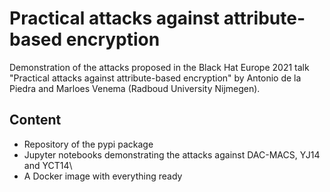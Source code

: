 
# Practical attacks against attribute-based encryption

Demonstration of the attacks proposed in the Black Hat Europe 2021 talk "Practical attacks against attribute-based encryption"
by Antonio de la Piedra and Marloes Venema (Radboud University Nijmegen).

## Content

- Repository of the pypi package
- Jupyter notebooks demonstrating the attacks against DAC-MACS, YJ14 and YCT14\
- A Docker image with everything ready

